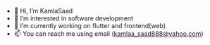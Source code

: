- 👋 Hi, I’m KamlaSaad
- 👀 I’m interested in software development
- 🌱 I’m currently working on flutter and frontend(web)
- 📫 You can reach me using email (kamlaa_saad888@yahoo.com)

<!---
KamlaSaad/KamlaSaad is a ✨ special ✨ repository because its `README.md` (this file) appears on your GitHub profile.
You can click the Preview link to take a look at your changes.
--->
